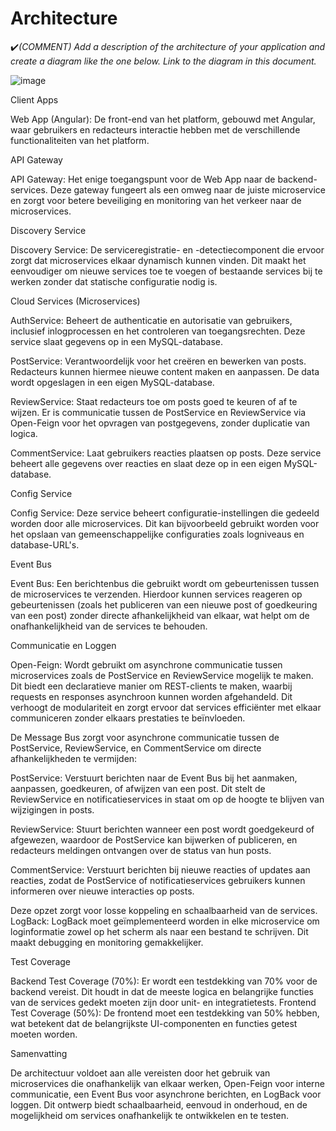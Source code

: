 # Architecture

:heavy_check_mark:_(COMMENT) Add a description of the architecture of your application and create a diagram like the one below. Link to the diagram in this document._

![image](https://github.com/user-attachments/assets/b6c0eff8-7d89-4d48-a770-c9431b54041b)


Client Apps

Web App (Angular): De front-end van het platform, gebouwd met Angular, waar gebruikers en redacteurs interactie hebben met de verschillende functionaliteiten van het platform.

API Gateway

API Gateway: Het enige toegangspunt voor de Web App naar de backend-services. Deze gateway fungeert als een omweg naar de juiste microservice en zorgt voor betere beveiliging en monitoring van het verkeer naar de microservices.

Discovery Service

Discovery Service: De serviceregistratie- en -detectiecomponent die ervoor zorgt dat microservices elkaar dynamisch kunnen vinden. Dit maakt het eenvoudiger om nieuwe services toe te voegen of bestaande services bij te werken zonder dat statische configuratie nodig is.

Cloud Services (Microservices)

  AuthService: Beheert de authenticatie en autorisatie van gebruikers, inclusief inlogprocessen en het controleren van toegangsrechten. Deze service slaat gegevens op in een MySQL-database.

PostService: Verantwoordelijk voor het creëren en bewerken van posts. Redacteurs kunnen hiermee nieuwe content maken en aanpassen. De data wordt opgeslagen in een eigen MySQL-database.

ReviewService: Staat redacteurs toe om posts goed te keuren of af te wijzen. Er is communicatie tussen de PostService en ReviewService via Open-Feign voor het opvragen van postgegevens, zonder duplicatie van logica.

CommentService: Laat gebruikers reacties plaatsen op posts. Deze service beheert alle gegevens over reacties en slaat deze op in een eigen MySQL-database.

Config Service

Config Service: Deze service beheert configuratie-instellingen die gedeeld worden door alle microservices. Dit kan bijvoorbeeld gebruikt worden voor het opslaan van gemeenschappelijke configuraties zoals logniveaus en database-URL's.

Event Bus

Event Bus: Een berichtenbus die gebruikt wordt om gebeurtenissen tussen de microservices te verzenden. Hierdoor kunnen services reageren op gebeurtenissen (zoals het publiceren van een nieuwe post of goedkeuring van een post) zonder directe afhankelijkheid van elkaar, wat helpt om de onafhankelijkheid van de services te behouden.

Communicatie en Loggen

Open-Feign: Wordt gebruikt om asynchrone communicatie tussen microservices zoals de PostService en ReviewService mogelijk te maken. Dit biedt een declaratieve manier om REST-clients te maken, waarbij requests en responses asynchroon kunnen worden afgehandeld. Dit verhoogt de modulariteit en zorgt ervoor dat services efficiënter met elkaar communiceren zonder elkaars prestaties te beïnvloeden.

De Message Bus zorgt voor asynchrone communicatie tussen de PostService, ReviewService, en CommentService om directe afhankelijkheden te vermijden:

PostService: Verstuurt berichten naar de Event Bus bij het aanmaken, aanpassen, goedkeuren, of afwijzen van een post. Dit stelt de ReviewService en notificatieservices in staat om op de hoogte te blijven van wijzigingen in posts.

ReviewService: Stuurt berichten wanneer een post wordt goedgekeurd of afgewezen, waardoor de PostService kan bijwerken of publiceren, en redacteurs meldingen ontvangen over de status van hun posts.

CommentService: Verstuurt berichten bij nieuwe reacties of updates aan reacties, zodat de PostService of notificatieservices gebruikers kunnen informeren over nieuwe interacties op posts.

Deze opzet zorgt voor losse koppeling en schaalbaarheid van de services.
LogBack: LogBack moet geïmplementeerd worden in elke microservice om loginformatie zowel op het scherm als naar een bestand te schrijven. Dit maakt debugging en monitoring gemakkelijker.

Test Coverage

Backend Test Coverage (70%): Er wordt een testdekking van 70% voor de backend vereist. Dit houdt in dat de meeste logica en belangrijke functies van de services gedekt moeten zijn door unit- en integratietests.
Frontend Test Coverage (50%): De frontend moet een testdekking van 50% hebben, wat betekent dat de belangrijkste UI-componenten en functies getest moeten worden.

Samenvatting

De architectuur voldoet aan alle vereisten door het gebruik van microservices die onafhankelijk van elkaar werken, Open-Feign voor interne communicatie, een Event Bus voor asynchrone berichten, en LogBack voor loggen. Dit ontwerp biedt schaalbaarheid, eenvoud in onderhoud, en de mogelijkheid om services onafhankelijk te ontwikkelen en te testen.

